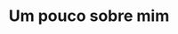 ---
title: "Um pouco sobre mim"
permalink: /sobre-mim/
layout: single
classes: wide
author_profile: true
excerpt: "Baixe o meu currículo:" 
header: 
    overlay_image: /assets/images/cv-header.png
    # overlay_color: "#333"
    actions:
        -   label: "<img src=\"/assets/images/Bandeira-Br.png\" alt =\"Português\"/>   CV"
            url: #
        -   label: "<img src=\"/assets/images/Bandeira-Us.png\" alt =\"Inglês\"/>   CV"
            url: /assets/documents/resume.pdf
---